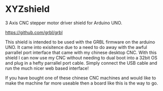 # XYZshield

3 Axis CNC stepper motor driver shield for Arduino UNO.

https://github.com/grbl/grbl

This shield is intended to be used with the GRBL firmware on the arduino UNO. It came into exisitence due to a need to do away with the awful parrallel port interface that came with my chinese desktop CNC. With this shield I can now use my CNC without needing to dual boot into a 32bit OS and plug in a hefty parrallel port cable. Simply connect the USB cable and run the much nicer web based interface!

If you have bought one of these chinese CNC machines and would like to make the machine far more useable then a board like this is the way to go.

